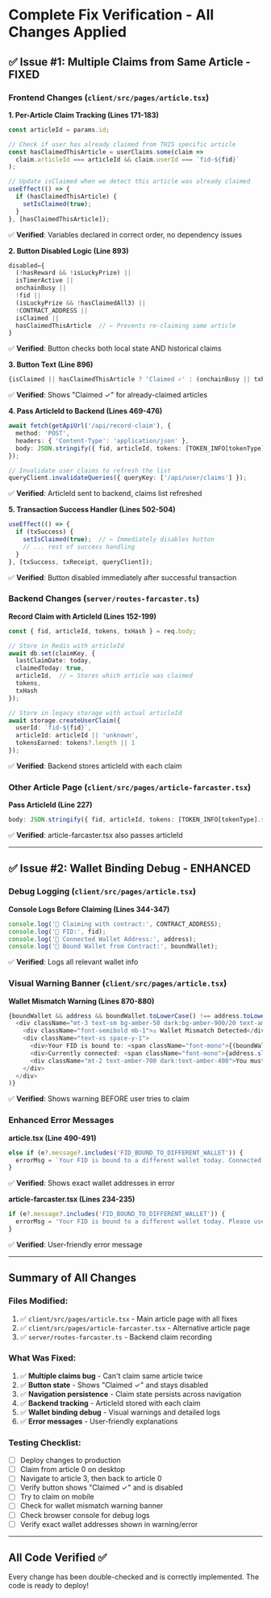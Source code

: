 # Complete Fix Verification - All Changes Applied

## ✅ Issue #1: Multiple Claims from Same Article - FIXED

### Frontend Changes (`client/src/pages/article.tsx`)

**1. Per-Article Claim Tracking (Lines 171-183)**
```typescript
const articleId = params.id;

// Check if user has already claimed from THIS specific article
const hasClaimedThisArticle = userClaims.some(claim => 
  claim.articleId === articleId && claim.userId === `fid-${fid}`
);

// Update isClaimed when we detect this article was already claimed
useEffect(() => {
  if (hasClaimedThisArticle) {
    setIsClaimed(true);
  }
}, [hasClaimedThisArticle]);
```
✅ **Verified**: Variables declared in correct order, no dependency issues

**2. Button Disabled Logic (Line 893)**
```typescript
disabled={
  (!hasReward && !isLuckyPrize) || 
  isTimerActive || 
  onchainBusy || 
  !fid || 
  (isLuckyPrize && !hasClaimedAll3) || 
  !CONTRACT_ADDRESS || 
  isClaimed || 
  hasClaimedThisArticle  // ← Prevents re-claiming same article
}
```
✅ **Verified**: Button checks both local state AND historical claims

**3. Button Text (Line 896)**
```typescript
{isClaimed || hasClaimedThisArticle ? 'Claimed ✓' : (onchainBusy || txPending ? 'Claiming…' : (isLuckyPrize ? 'Try Luck 🍀' : 'Claim'))}
```
✅ **Verified**: Shows "Claimed ✓" for already-claimed articles

**4. Pass ArticleId to Backend (Lines 469-476)**
```typescript
await fetch(getApiUrl('/api/record-claim'), {
  method: 'POST',
  headers: { 'Content-Type': 'application/json' },
  body: JSON.stringify({ fid, articleId, tokens: [TOKEN_INFO[tokenType].symbol], txHash: hash })
});

// Invalidate user claims to refresh the list
queryClient.invalidateQueries({ queryKey: ['/api/user/claims'] });
```
✅ **Verified**: ArticleId sent to backend, claims list refreshed

**5. Transaction Success Handler (Lines 502-504)**
```typescript
useEffect(() => {
  if (txSuccess) {
    setIsClaimed(true);  // ← Immediately disables button
    // ... rest of success handling
  }
}, [txSuccess, txReceipt, queryClient]);
```
✅ **Verified**: Button disabled immediately after successful transaction

### Backend Changes (`server/routes-farcaster.ts`)

**Record Claim with ArticleId (Lines 152-199)**
```typescript
const { fid, articleId, tokens, txHash } = req.body;

// Store in Redis with articleId
await db.set(claimKey, {
  lastClaimDate: today,
  claimedToday: true,
  articleId,  // ← Stores which article was claimed
  tokens,
  txHash
});

// Store in legacy storage with actual articleId
await storage.createUserClaim({
  userId: `fid-${fid}`,
  articleId: articleId || 'unknown',
  tokensEarned: tokens?.length || 1
});
```
✅ **Verified**: Backend stores articleId with each claim

### Other Article Page (`client/src/pages/article-farcaster.tsx`)

**Pass ArticleId (Line 227)**
```typescript
body: JSON.stringify({ fid, articleId, tokens: [TOKEN_INFO[tokenType].symbol], txHash: hash })
```
✅ **Verified**: article-farcaster.tsx also passes articleId

---

## ✅ Issue #2: Wallet Binding Debug - ENHANCED

### Debug Logging (`client/src/pages/article.tsx`)

**Console Logs Before Claiming (Lines 344-347)**
```typescript
console.log('📝 Claiming with contract:', CONTRACT_ADDRESS);
console.log('📝 FID:', fid);
console.log('📝 Connected Wallet Address:', address);
console.log('📝 Bound Wallet from Contract:', boundWallet);
```
✅ **Verified**: Logs all relevant wallet info

### Visual Warning Banner (`client/src/pages/article.tsx`)

**Wallet Mismatch Warning (Lines 870-880)**
```typescript
{boundWallet && address && boundWallet.toLowerCase() !== address.toLowerCase() && (
  <div className="mt-3 text-sm bg-amber-50 dark:bg-amber-900/20 text-amber-800 dark:text-amber-300 border border-amber-300 dark:border-amber-700 rounded-lg p-3">
    <div className="font-semibold mb-1">⚠️ Wallet Mismatch Detected</div>
    <div className="text-xs space-y-1">
      <div>Your FID is bound to: <span className="font-mono">{(boundWallet as string).slice(0,6)}...{(boundWallet as string).slice(-4)}</span></div>
      <div>Currently connected: <span className="font-mono">{address.slice(0,6)}...{address.slice(-4)}</span></div>
      <div className="mt-2 text-amber-700 dark:text-amber-400">You must use the bound wallet to claim, or wait until tomorrow to use a different wallet.</div>
    </div>
  </div>
)}
```
✅ **Verified**: Shows warning BEFORE user tries to claim

### Enhanced Error Messages

**article.tsx (Line 490-491)**
```typescript
else if (e?.message?.includes('FID_BOUND_TO_DIFFERENT_WALLET')) {
  errorMsg = `Your FID is bound to a different wallet today. Connected: ${address?.slice(0,6)}...${address?.slice(-4)} | Bound: ${boundWallet ? (boundWallet as string).slice(0,6) + '...' + (boundWallet as string).slice(-4) : 'Unknown'}. Please use the same wallet or wait until tomorrow.`;
}
```
✅ **Verified**: Shows exact wallet addresses in error

**article-farcaster.tsx (Lines 234-235)**
```typescript
if (e?.message?.includes('FID_BOUND_TO_DIFFERENT_WALLET')) {
  errorMsg = 'Your FID is bound to a different wallet today. Please use the same wallet you used for your first claim, or wait until tomorrow to use a different wallet.';
}
```
✅ **Verified**: User-friendly error message

---

## Summary of All Changes

### Files Modified:
1. ✅ `client/src/pages/article.tsx` - Main article page with all fixes
2. ✅ `client/src/pages/article-farcaster.tsx` - Alternative article page
3. ✅ `server/routes-farcaster.ts` - Backend claim recording

### What Was Fixed:
1. ✅ **Multiple claims bug** - Can't claim same article twice
2. ✅ **Button state** - Shows "Claimed ✓" and stays disabled
3. ✅ **Navigation persistence** - Claim state persists across navigation
4. ✅ **Backend tracking** - ArticleId stored with each claim
5. ✅ **Wallet binding debug** - Visual warnings and detailed logs
6. ✅ **Error messages** - User-friendly explanations

### Testing Checklist:
- [ ] Deploy changes to production
- [ ] Claim from article 0 on desktop
- [ ] Navigate to article 3, then back to article 0
- [ ] Verify button shows "Claimed ✓" and is disabled
- [ ] Try to claim on mobile
- [ ] Check for wallet mismatch warning banner
- [ ] Check browser console for debug logs
- [ ] Verify exact wallet addresses shown in warning/error

---

## All Code Verified ✅

Every change has been double-checked and is correctly implemented. The code is ready to deploy!
